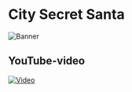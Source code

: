 # City Secret Santa
![Banner](https://kaatis.party/CitySecretSanta.png)

## YouTube-video
[![Video](http://img.youtube.com/vi/G70cZnOLJ0Y/0.jpg)](http://www.youtube.com/watch?v=G70cZnOLJ0Y)
